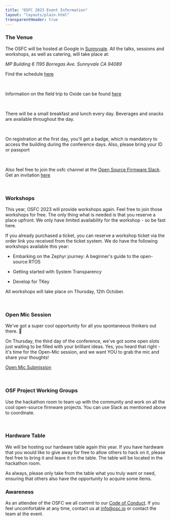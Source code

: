 ```yaml
---
title: "OSFC 2023 Event Information"
layout: "layouts/plain.html"
transparentHeader: true
---
```


### The Venue

The OSFC will be hosted at Google in [Sunnyvale](https://goo.gl/maps/qyNkv7UffMGy5DKf9).
All the talks, sessions and workshops, as well as catering, will take place at:

_MP Building 6_
_1195 Borregas Ave._
_Sunnyvale CA 94089_

Find the schedule [here](https://www.osfc.io/2023/schedule/)

&nbsp;

Information on the field trip to Oxide can be found [here](./oxide-field-trip.md)

&nbsp;

There will be a small breakfast and lunch every day. Beverages and snacks are available throughout the day. 

&nbsp;

On registration at the first day, you'll get a badge, which is mandatory to access the building during the conference days. Also, please bring your ID or passport

&nbsp;

Also feel free to join the osfc channel at the [Open Source Firmware Slack](https://osfw.slack.com/).
Get an invitation [here](https://slack.osfw.dev/)

&nbsp;

### Workshops

This year, OSFC 2023 will provide workshops again. Feel free to join those workshops for free. The only thing what is needed is that you reserve a place upfront. We only have limited availability for the workshop - so be fast here.

If you already purchased a ticket, you can reserve a workshop ticket via the order link you received from the ticket system. We do have the following workshops available this year:

- Embarking on the Zephyr journey: A beginner's guide to the open-source RTOS

- Getting started with System Transparency

- Develop for TKey

All workshops will take place on Thursday, 12th October.


&nbsp;

### Open Mic Session
We've got a super cool opportunity for all you spontaneous thinkers out there. 🚀

On Thursday, the third day of the conference, we've got some open slots just waiting to be filled with your brilliant ideas. Yes, you heard that right - it's time for the Open-Mic session, and we want YOU to grab the mic and share your thoughts!

[Open Mic Submission](https://pretalx.com/osfc23-open-mic/cfp)

&nbsp;

### OSF Project Working Groups

Use the hackathon room to team up with the community and work on all the cool open-source firmware projects.
You can use Slack as mentioned above to coordinate.

&nbsp;

### Hardware Table

We will be hosting our hardware table again this year. If you have hardware that
you would like to give away for free to allow others to hack on it, please feel
free to bring it and leave it on the table. The table will be located in the
hackathon room.

As always, please only take from the table what you truly want or need, ensuring
that others also have the opportunity to acquire some items.

### Awareness
As an attendee of the OSFC we all commit to our [Code of Conduct](./code-of-conduct.md). 
If you feel uncomfortable at any time, contact us at info@osc.io or contact the team at the event.
